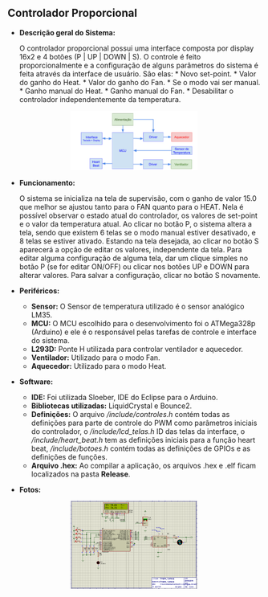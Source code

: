 ## Controlador Proporcional

* **Descrição geral do Sistema:**

   O controlador proporcional possui uma interface composta por display 16x2 e 4 botões (P | UP | DOWN | S). O controle é feito proporcionalmente e a configuração de alguns parâmetros do sistema é feita através da interface de usuário. Sâo elas:
      * Novo set-point.
      * Valor do ganho do Heat.
      * Valor do ganho do Fan.
      * Se o modo vai ser manual.
      * Ganho manual do Heat.
      * Ganho manual do Fan.
      * Desabilitar o controlador independentemente da temperatura.

<div align="center">
   <img src="diagrama_de_blocos.PNG" alt="diagrama" width="50%" height="20%"/></center>
</div>

* **Funcionamento:**

   O sistema se inicializa na tela de supervisão, com o ganho de valor 15.0 que melhor se ajustou tanto para o FAN quanto para o HEAT. Nela é possível observar o estado atual do controlador, os valores de set-point e o valor da temperatura atual. Ao clicar no botão P, o sistema altera a tela, sendo que existem 6 telas se o modo manual estiver desativado, e 8 telas se estiver ativado. Estando na tela desejada, ao clicar no botão S aparecerá a opção de editar os valores, independente da tela. Para editar alguma configuração de alguma tela, dar um clique simples no botão P (se for editar ON/OFF) ou clicar nos botões UP e DOWN para alterar valores. Para salvar a configuração, clicar no botão S novamente.

* **Periféricos:**
   * **Sensor:** O Sensor de temperatura utilizado é o sensor analógico LM35.
   * **MCU:** O MCU escolhido para o desenvolvimento foi o ATMega328p (Arduino) e ele é o responsável pelas tarefas de controle e interface do sistema. 
   * **L293D:** Ponte H utilizada para controlar ventilador e aquecedor.
   * **Ventilador:** Utilizado para o modo Fan.
   * **Aquecedor:** Utilizado para o modo Heat.

* **Software:**
   * **IDE:** Foi utilizada Sloeber, IDE do Eclipse para o Arduino.
   * **Bibliotecas utilizadas:** LiquidCrystal e Bounce2.
   * **Definições:** O arquivo */include/controles.h* contém todas as definições para parte de controle do PWM como parâmetros iniciais do controlador, o */include/lcd_telas.h* ID das telas da interface, o */include/heart_beat.h* tem as definições iniciais para a função heart beat, */include/botoes.h* contém todas as definições de GPIOs e as definições de funções.
   * **Arquivo .hex:** Ao compilar a aplicação, os arquivos .hex e .elf ficam localizados na pasta **Release**. 

 
* **Fotos:**

<div align="center">
   <img src="proteus.PNG" alt="diagrama" width="50%" height="20%"/></center>
</div>

